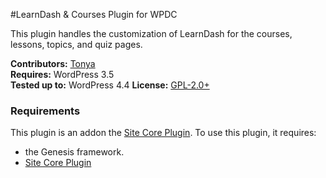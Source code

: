 #LearnDash & Courses Plugin for WPDC

This plugin handles the customization of LearnDash for the courses, lessons, topics, and quiz pages.
	 	
__Contributors:__ [Tonya](https://github.com/hellofromtonya)  
__Requires:__ WordPress 3.5  
__Tested up to:__ WordPress 4.4
__License:__ [GPL-2.0+](http://www.gnu.org/licenses/gpl-2.0.html) 

### Requirements

This plugin is an addon the [Site Core Plugin](https://github.com/wpdevelopersclub/WPDC_Core). To use this plugin, it requires:

* the Genesis framework.
* [Site Core Plugin](https://github.com/wpdevelopersclub/WPDC_Core) 

